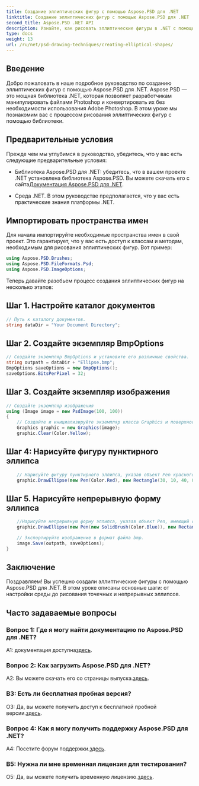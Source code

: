 ```yaml
---
title: Создание эллиптических фигур с помощью Aspose.PSD для .NET
linktitle: Создание эллиптических фигур с помощью Aspose.PSD для .NET
second_title: Aspose.PSD .NET API
description: Узнайте, как рисовать эллиптические фигуры в .NET с помощью Aspose.PSD. Пошаговое руководство с примерами кода. Создавайте потрясающую графику без особых усилий.
type: docs
weight: 13
url: /ru/net/psd-drawing-techniques/creating-elliptical-shapes/
---
```

## Введение

Добро пожаловать в наше подробное руководство по созданию эллиптических фигур с помощью Aspose.PSD для .NET. Aspose.PSD — это мощная библиотека .NET, которая позволяет разработчикам манипулировать файлами Photoshop и конвертировать их без необходимости использования Adobe Photoshop. В этом уроке мы познакомим вас с процессом рисования эллиптических фигур с помощью библиотеки.

## Предварительные условия

Прежде чем мы углубимся в руководство, убедитесь, что у вас есть следующие предварительные условия:

- Библиотека Aspose.PSD для .NET: убедитесь, что в вашем проекте .NET установлена библиотека Aspose.PSD. Вы можете скачать его с сайта[Документация Aspose.PSD для .NET](https://reference.aspose.com/psd/net/).

- Среда .NET. В этом руководстве предполагается, что у вас есть практические знания платформы .NET.

## Импортировать пространства имен

Для начала импортируйте необходимые пространства имен в свой проект. Это гарантирует, что у вас есть доступ к классам и методам, необходимым для рисования эллиптических фигур. Вот пример:

```csharp
using Aspose.PSD.Brushes;
using Aspose.PSD.FileFormats.Psd;
using Aspose.PSD.ImageOptions;
```

Теперь давайте разобьем процесс создания эллиптических фигур на несколько этапов:

## Шаг 1. Настройте каталог документов

```csharp
// Путь к каталогу документов.
string dataDir = "Your Document Directory";
```

## Шаг 2. Создайте экземпляр BmpOptions

```csharp
// Создайте экземпляр BmpOptions и установите его различные свойства.
string outpath = dataDir + "Ellipse.bmp";
BmpOptions saveOptions = new BmpOptions();
saveOptions.BitsPerPixel = 32;
```

## Шаг 3. Создайте экземпляр изображения

```csharp
// Создайте экземпляр изображения
using (Image image = new PsdImage(100, 100))
{
    // Создайте и инициализируйте экземпляр класса Graphics и поверхность Clear Graphics.
    Graphics graphic = new Graphics(image);
    graphic.Clear(Color.Yellow);
```

## Шаг 4: Нарисуйте фигуру пунктирного эллипса

```csharp
    // Нарисуйте фигуру пунктирного эллипса, указав объект Pen красного цвета и окружающий его прямоугольник.
    graphic.DrawEllipse(new Pen(Color.Red), new Rectangle(30, 10, 40, 80));
```

## Шаг 5. Нарисуйте непрерывную форму эллипса

```csharp
    //Нарисуйте непрерывную форму эллипса, указав объект Pen, имеющий сплошную кисть синего цвета и окружающий прямоугольник.
    graphic.DrawEllipse(new Pen(new SolidBrush(Color.Blue)), new Rectangle(10, 30, 80, 40));

    // Экспортируйте изображение в формат файла bmp.
    image.Save(outpath, saveOptions);
}
```

## Заключение

Поздравляем! Вы успешно создали эллиптические фигуры с помощью Aspose.PSD для .NET. В этом уроке описаны основные шаги: от настройки среды до рисования точечных и непрерывных эллипсов.

## Часто задаваемые вопросы

### Вопрос 1: Где я могу найти документацию по Aspose.PSD для .NET?

 A1: документация доступна[здесь](https://reference.aspose.com/psd/net/).

### Вопрос 2: Как загрузить Aspose.PSD для .NET?

 A2: Вы можете скачать его со страницы выпуска.[здесь](https://releases.aspose.com/psd/net/).

### В3: Есть ли бесплатная пробная версия?

 О3: Да, вы можете получить доступ к бесплатной пробной версии.[здесь](https://releases.aspose.com/).

### Вопрос 4: Как я могу получить поддержку Aspose.PSD для .NET?

 A4: Посетите форум поддержки.[здесь](https://forum.aspose.com/c/psd/34).

### В5: Нужна ли мне временная лицензия для тестирования?

 О5: Да, вы можете получить временную лицензию.[здесь](https://purchase.aspose.com/temporary-license/).